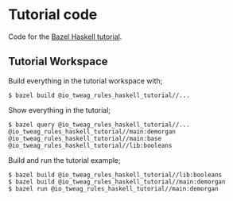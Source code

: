 # Tutorial code

Code for the [Bazel Haskell tutorial][bazel-haskell-tutorial].

[bazel-haskell-tutorial]: https://rules-haskell.readthedocs.io/en/latest/haskell.html

## Tutorial Workspace

Build everything in the tutorial workspace with;

```
$ bazel build @io_tweag_rules_haskell_tutorial//...
```

Show everything in the tutorial;

```
$ bazel query @io_tweag_rules_haskell_tutorial//...
@io_tweag_rules_haskell_tutorial//main:demorgan
@io_tweag_rules_haskell_tutorial//main:base
@io_tweag_rules_haskell_tutorial//lib:booleans
```

Build and run the tutorial example;

```
$ bazel build @io_tweag_rules_haskell_tutorial//lib:booleans
$ bazel build @io_tweag_rules_haskell_tutorial//main:demorgan
$ bazel run @io_tweag_rules_haskell_tutorial//main:demorgan
```
